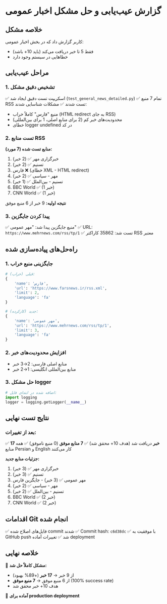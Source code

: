 # گزارش عیب‌یابی و حل مشکل اخبار عمومی

## خلاصه مشکل
کاربر گزارش داد که در بخش اخبار عمومی:
- فقط 5 تا خبر دریافت می‌کند (باید 10+ باشد)
- خطاهایی در سیستم وجود دارد

## مراحل عیب‌یابی

### 1. تشخیص دقیق مشکل
✅ اسکریپت تست دقیق ایجاد شد (`test_general_news_detailed.py`)
✅ تمام 7 منبع RSS تست شدند
✅ مشکلات شناسایی شدند:
   - منبع "فارس" کاملاً خراب (HTML redirect به جای RSS)
   - محدودیت‌های خبر کم (2 برای منابع اصلی، 1 برای بین‌المللی)
   - خطای logger undefined در کد

### 2. تست منابع RSS

**منابع تست شده (7 مورد):**
1. خبرگزاری مهر ✅ (2 خبر)
2. تسنیم ✅ (2 خبر)
3. فارس ❌ (خطای XML - HTML redirect)
4. مهر - سیاسی ✅ (2 خبر)
5. تسنیم - بین‌الملل ✅ (1 خبر)
6. BBC World ✅ (1 خبر)
7. CNN World ✅ (1 خبر)

**نتیجه اولیه:** 9 خبر از 6 منبع موفق

### 3. پیدا کردن جایگزین
✅ منبع جایگزین پیدا شد: "مهر عمومی"
✅ URL: `https://www.mehrnews.com/rss/tp/1`
✅ تست شد: 35862 کاراکتر RSS معتبر

## راه‌حل‌های پیاده‌سازی شده

### 1. جایگزینی منبع خراب
```python
# قبلی (خراب):
{
    'name': 'فارس',
    'url': 'https://www.farsnews.ir/rss.xml',
    'limit': 2,
    'language': 'fa'
}

# جدید (کارکرده):
{
    'name': 'مهر عمومی',
    'url': 'https://www.mehrnews.com/rss/tp/1',
    'limit': 3,
    'language': 'fa'
}
```

### 2. افزایش محدودیت‌های خبر
- منابع اصلی فارسی: 2→3 خبر
- منابع بین‌المللی انگلیسی: 1→2 خبر

### 3. حل مشکل logger
```python
# اضافه شده در ابتدای فایل:
import logging
logger = logging.getLogger(__name__)
```

## نتایج تست نهایی

### بعد از تغییرات:
✅ **17 خبر** دریافت شد (هدف 10+ محقق شد)
✅ **7 منابع موفق** (0 منبع ناموفق)
✅ همه منابع Persian و English کار می‌کنند

**جزئیات منابع جدید:**
1. خبرگزاری مهر ✅ (3 خبر)
2. تسنیم ✅ (3 خبر)
3. مهر عمومی ✅ (3 خبر) - جایگزین فارس
4. مهر - سیاسی ✅ (2 خبر)
5. تسنیم - بین‌الملل ✅ (2 خبر)
6. BBC World ✅ (2 خبر)
7. CNN World ✅ (2 خبر)

## اقدامات Git انجام شده
✅ فایل‌های اصلاح شده commit شدند
✅ Commit hash: `c6d38dc`
✅ با موفقیت به GitHub push شد
✅ تغییرات آماده deployment

## خلاصه نهایی
🔧 **مشکل کاملاً حل شد:**
- از 9 خبر → **17 خبر** (+89% بهبود)
- از 6 منبع موفق → **7 منبع موفق** (100% success rate)
- هدف 10+ خبر محقق شد

🎯 **آماده برای production deployment**
